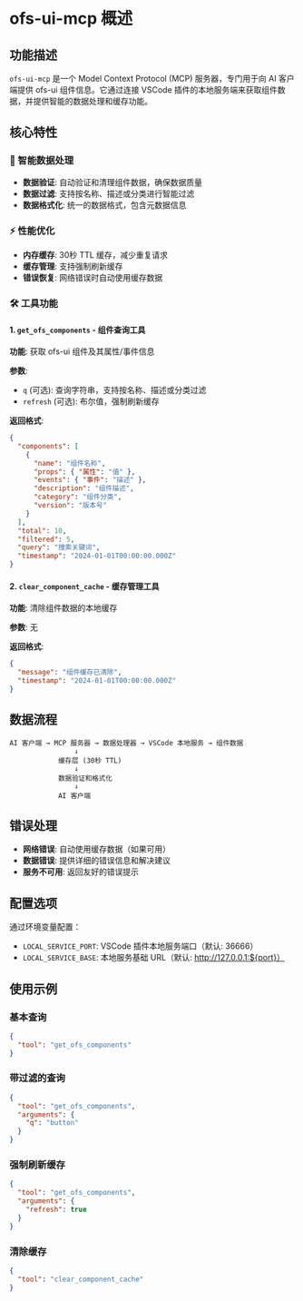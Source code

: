 # ofs-ui-mcp 概述

## 功能描述

`ofs-ui-mcp` 是一个 Model Context Protocol (MCP) 服务器，专门用于向 AI 客户端提供 ofs-ui 组件信息。它通过连接 VSCode 插件的本地服务端来获取组件数据，并提供智能的数据处理和缓存功能。

## 核心特性

### 🔄 智能数据处理
- **数据验证**: 自动验证和清理组件数据，确保数据质量
- **数据过滤**: 支持按名称、描述或分类进行智能过滤
- **数据格式化**: 统一的数据格式，包含元数据信息

### ⚡ 性能优化
- **内存缓存**: 30秒 TTL 缓存，减少重复请求
- **缓存管理**: 支持强制刷新缓存
- **错误恢复**: 网络错误时自动使用缓存数据

### 🛠️ 工具功能

#### 1. `get_ofs_components` - 组件查询工具
**功能**: 获取 ofs-ui 组件及其属性/事件信息

**参数**:
- `q` (可选): 查询字符串，支持按名称、描述或分类过滤
- `refresh` (可选): 布尔值，强制刷新缓存

**返回格式**:
```json
{
  "components": [
    {
      "name": "组件名称",
      "props": { "属性": "值" },
      "events": { "事件": "描述" },
      "description": "组件描述",
      "category": "组件分类",
      "version": "版本号"
    }
  ],
  "total": 10,
  "filtered": 5,
  "query": "搜索关键词",
  "timestamp": "2024-01-01T00:00:00.000Z"
}
```

#### 2. `clear_component_cache` - 缓存管理工具
**功能**: 清除组件数据的本地缓存

**参数**: 无

**返回格式**:
```json
{
  "message": "组件缓存已清除",
  "timestamp": "2024-01-01T00:00:00.000Z"
}
```

## 数据流程

```
AI 客户端 → MCP 服务器 → 数据处理器 → VSCode 本地服务 → 组件数据
                ↓
            缓存层 (30秒 TTL)
                ↓
            数据验证和格式化
                ↓
            AI 客户端
```

## 错误处理

- **网络错误**: 自动使用缓存数据（如果可用）
- **数据错误**: 提供详细的错误信息和解决建议
- **服务不可用**: 返回友好的错误提示

## 配置选项

通过环境变量配置：

- `LOCAL_SERVICE_PORT`: VSCode 插件本地服务端口（默认: 36666）
- `LOCAL_SERVICE_BASE`: 本地服务基础 URL（默认: http://127.0.0.1:${port}）

## 使用示例

### 基本查询
```json
{
  "tool": "get_ofs_components"
}
```

### 带过滤的查询
```json
{
  "tool": "get_ofs_components",
  "arguments": {
    "q": "button"
  }
}
```

### 强制刷新缓存
```json
{
  "tool": "get_ofs_components",
  "arguments": {
    "refresh": true
  }
}
```

### 清除缓存
```json
{
  "tool": "clear_component_cache"
}
```


